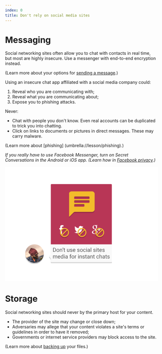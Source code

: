 ```yaml
---
index: 0
title: Don't rely on social media sites
---
```

# Messaging

Social networking sites often allow you to chat with contacts in real time, but most are highly insecure. Use a messenger with end-to-end encryption instead. 

(Learn more about your options for [sending a message](umbrella://lesson/sending-a-message).) 

Using an insecure chat app affiliated with a social media company could: 

1. Reveal who you are communicating with;
2. Reveal what you are communicating about;
3. Expose you to phishing attacks. 

Never: 

*	Chat with people you don't know. Even real accounts can be duplicated to trick you into chatting.  
*	Click on links to documents or pictures in direct messages. These may carry malware. 

(Learn more about [phishing] (umbrella://lesson/phishing).)

*If you really have to use Facebook Messenger, turn on Secret Conversations in the Android or iOS app. (Learn how in [Facebook privacy](umbrella://lesson/facebook).)*  

![image](socialb4.png)

# Storage

Social networking sites should never by the primary host for your content. 

*	The provider of the site may change or close down;
*	Adversaries may allege that your content violates a site's terms or guidelines in order to have it removed; 
*	Governments or internet service providers may block access to the site.

(Learn more about [backing up](umbrella://lesson/backing-up) your files.)